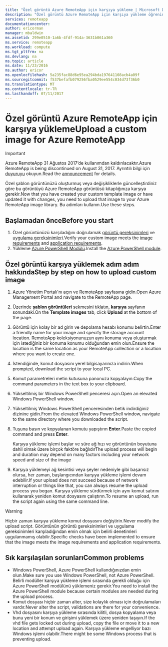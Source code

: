 ```yaml
---
title: "Özel görüntü Azure RemoteApp için karşıya yükleme | Microsoft Docs"
description: "Özel görüntü Azure RemoteApp için karşıya yükleme öğrenin"
services: remoteapp
documentationcenter: 
author: ericorman
manager: mbaldwin
ms.assetid: 299e0510-1a6b-4fdf-914a-3631b061a360
ms.service: remoteapp
ms.workload: compute
ms.tgt_pltfrm: na
ms.devlang: na
ms.topic: article
ms.date: 11/23/2016
ms.author: ericor
ms.openlocfilehash: 5a235fac88d6e95ea294bda197641108acb4a09f
ms.sourcegitcommit: f537befafb079256fba0529ee554c034d73f36b0
ms.translationtype: MT
ms.contentlocale: tr-TR
ms.lasthandoff: 07/11/2017
---
```

# <a name="upload-a-custom-image-for-azure-remoteapp"></a><span data-ttu-id="d4d0f-103">Özel görüntü Azure RemoteApp için karşıya yükleme</span><span class="sxs-lookup"><span data-stu-id="d4d0f-103">Upload a custom image for Azure RemoteApp</span></span>
> [!IMPORTANT]
> <span data-ttu-id="d4d0f-104">Azure RemoteApp 31 Ağustos 2017’de kullanımdan kaldırılacaktır.</span><span class="sxs-lookup"><span data-stu-id="d4d0f-104">Azure RemoteApp is being discontinued on August 31, 2017.</span></span> <span data-ttu-id="d4d0f-105">Ayrıntılı bilgi için [duyuruyu](https://go.microsoft.com/fwlink/?linkid=821148) okuyun.</span><span class="sxs-lookup"><span data-stu-id="d4d0f-105">Read the [announcement](https://go.microsoft.com/fwlink/?linkid=821148) for details.</span></span>
> 
> 

<span data-ttu-id="d4d0f-106">Özel şablon görüntünüzü oluşturmuş veya değişikliklerle güncelleştirdiniz göre bu görüntüyü Azure RemoteApp görüntüsü kitaplığınıza karşıya gerekir.</span><span class="sxs-lookup"><span data-stu-id="d4d0f-106">Now that you have created your custom template image or have updated it with changes, you need to upload that image to your Azure RemoteApp image library.</span></span> <span data-ttu-id="d4d0f-107">Bu adımları kullanın.</span><span class="sxs-lookup"><span data-stu-id="d4d0f-107">Use these steps.</span></span>

## <a name="before-you-start"></a><span data-ttu-id="d4d0f-108">Başlamadan önce</span><span class="sxs-lookup"><span data-stu-id="d4d0f-108">Before you start</span></span>
1. <span data-ttu-id="d4d0f-109">Özel görüntünüzü karşıladığını doğrulamak [görüntü gereksinimleri](remoteapp-imagereqs.md) ve [uygulama gereksinimleri](remoteapp-appreqs.md).</span><span class="sxs-lookup"><span data-stu-id="d4d0f-109">Verify your custom image meets the [image requirements](remoteapp-imagereqs.md) and [application requirements](remoteapp-appreqs.md).</span></span>
2. <span data-ttu-id="d4d0f-110">Yükleme [Azure PowerShell Modülü](/powershell/azure/overview).</span><span class="sxs-lookup"><span data-stu-id="d4d0f-110">Install the [Azure PowerShell module](/powershell/azure/overview).</span></span>

## <a name="step-by-step-on-how-to-upload-custom-image"></a><span data-ttu-id="d4d0f-111">Özel görüntü karşıya yüklemek adım adım hakkında</span><span class="sxs-lookup"><span data-stu-id="d4d0f-111">Step by step on how to upload custom image</span></span>
1. <span data-ttu-id="d4d0f-112">Azure Yönetim Portalı'nı açın ve RemoteApp sayfasına gidin.</span><span class="sxs-lookup"><span data-stu-id="d4d0f-112">Open Azure Management Portal and navigate to the RemoteApp page.</span></span>
2. <span data-ttu-id="d4d0f-113">Üzerinde **şablon görüntüleri** sekmesini tıklatın, **karşıya** sayfanın sonundaki.</span><span class="sxs-lookup"><span data-stu-id="d4d0f-113">On the **Template images** tab, click **Upload** at the bottom of the page.</span></span>
3. <span data-ttu-id="d4d0f-114">Görüntü için kolay bir ad girin ve depolama hesabı konumu belirtin.</span><span class="sxs-lookup"><span data-stu-id="d4d0f-114">Enter a friendly name for your image and specify the storage account location.</span></span> <span data-ttu-id="d4d0f-115">RemoteApp koleksiyonunuzun aynı konuma veya oluşturmak için istediğiniz bir konuma konumu olduğundan emin olun.</span><span class="sxs-lookup"><span data-stu-id="d4d0f-115">Ensure the location is the same location as your RemoteApp collection or a location where you want to create one.</span></span>
4. <span data-ttu-id="d4d0f-116">İstendiğinde, komut dosyasını yerel bilgisayarınıza indirin.</span><span class="sxs-lookup"><span data-stu-id="d4d0f-116">When prompted, download the script to your local PC.</span></span>
5. <span data-ttu-id="d4d0f-117">Komut parametreleri metin kutusuna panonuza kopyalayın.</span><span class="sxs-lookup"><span data-stu-id="d4d0f-117">Copy the command parameters in the text box to your clipboard.</span></span>
6. <span data-ttu-id="d4d0f-118">Yükseltilmiş bir Windows PowerShell penceresi açın.</span><span class="sxs-lookup"><span data-stu-id="d4d0f-118">Open an elevated Windows PowerShell window.</span></span>
7. <span data-ttu-id="d4d0f-119">Yükseltilmiş Windows PowerShell penceresinden betik indirdiğiniz dizinine gidin.</span><span class="sxs-lookup"><span data-stu-id="d4d0f-119">From the elevated Windows PowerShell window, navigate to the same directory where you downloaded the script.</span></span>
8. <span data-ttu-id="d4d0f-120">Tuşuna basın ve kopyalanan komutu yapıştırın **Enter**.</span><span class="sxs-lookup"><span data-stu-id="d4d0f-120">Paste the copied command and press **Enter**.</span></span>
   
   <span data-ttu-id="d4d0f-121">Karşıya yükleme işlemi başlar ve süre ağ hızı ve görüntünün boyutuna dahil olmak üzere birçok faktöre bağlıdır</span><span class="sxs-lookup"><span data-stu-id="d4d0f-121">The upload process will begin and duration may depend on many factors including your network speed and size of the image</span></span>
9. <span data-ttu-id="d4d0f-122">Karşıya yüklemeyi ağ kesintisi veya şeyler nedeniyle gibi başarısız olursa, her zaman, başlangıcından karşıya yükleme işlemi devam edebilir.</span><span class="sxs-lookup"><span data-stu-id="d4d0f-122">If your upload does not succeed because of network interruption or things like that, you can always resume the upload process you began.</span></span> <span data-ttu-id="d4d0f-123">Karşıya yükleme sürdürmek için aynı komut satırını kullanarak yeniden komut dosyasını çalıştırın.</span><span class="sxs-lookup"><span data-stu-id="d4d0f-123">To resume an upload, run the script again using the same command line.</span></span>

> [!WARNING]
> <span data-ttu-id="d4d0f-124">Hiçbir zaman karşıya yükleme komut dosyasını değiştirin.</span><span class="sxs-lookup"><span data-stu-id="d4d0f-124">Never modify the upload script.</span></span> <span data-ttu-id="d4d0f-125">Görüntünün görüntü gereksinimleri ve uygulama gereksinimleri karşıladığından emin olmak için belirli denetimleri uygulanmamış olabilir.</span><span class="sxs-lookup"><span data-stu-id="d4d0f-125">Specific checks have been implemented to ensure that the image meets the image requirements and application requirements.</span></span>
> 
> 

## <a name="common-problems"></a><span data-ttu-id="d4d0f-126">Sık karşılaşılan sorunları</span><span class="sxs-lookup"><span data-stu-id="d4d0f-126">Common problems</span></span>
* <span data-ttu-id="d4d0f-127">Windows PowerShell, Azure PowerShell kullandığınızdan emin olun.</span><span class="sxs-lookup"><span data-stu-id="d4d0f-127">Make sure you use Windows PowerShell, not Azure PowerShell.</span></span> <span data-ttu-id="d4d0f-128">Belirli modüller karşıya yükleme işlemi sırasında gerekli olduğu için Azure PowerShell modülünü yüklemeniz gerekir.</span><span class="sxs-lookup"><span data-stu-id="d4d0f-128">You need to install the Azure PowerShell module because certain modules are needed during the upload process.</span></span>
* <span data-ttu-id="d4d0f-129">Komut dosyası hiçbir zaman alter, size kolaylık olması için doğrulamaları vardır.</span><span class="sxs-lookup"><span data-stu-id="d4d0f-129">Never alter the script, validations are there for your convenience.</span></span>
* <span data-ttu-id="d4d0f-130">Vhd dosyasını karşıya yükleme sırasında kilitli, dosya kopyalama veya bunu yeni bir konum ve girişimi yüklemek üzere yeniden taşıyın.</span><span class="sxs-lookup"><span data-stu-id="d4d0f-130">If the vhd file gets locked out during upload, copy the file or move it to a new location and attempt upload again.</span></span> <span data-ttu-id="d4d0f-131">Karşıya yükleme engelliyor bazı Windows işlemi olabilir.</span><span class="sxs-lookup"><span data-stu-id="d4d0f-131">There might be some Windows process that is preventing upload.</span></span>  

